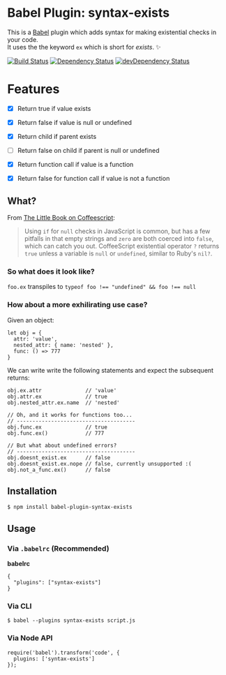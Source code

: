 # Babel Plugin: syntax-exists
This is a <a href="https://babeljs.io">Babel</a> plugin which adds syntax for making existential checks in your code.  
It uses the the keyword `ex` which is short for *exists*. :sparkles:  
  
[![Build Status](https://travis-ci.org/rongierlach/babel-plugin-syntax-exists.svg?branch=master)](https://travis-ci.org/rongierlach/babel-plugin-syntax-exists) [![Dependency Status](https://david-dm.org/rongierlach/babel-plugin-syntax-exists.svg)](https://david-dm.org/rongierlach/babel-plugin-syntax-exists) [![devDependency Status](https://david-dm.org/rongierlach/babel-plugin-syntax-exists/dev-status.svg)](https://david-dm.org/rongierlach/babel-plugin-syntax-exists#info=devDependencies)

# Features
- [x] Return true if value exists
- [x] Return false if value is null or undefined
- [x] Return child if parent exists
- [ ] Return false on child if parent is null or undefined
- [x] Return function call if value is a function
- [x] Return false for function call if value is not a function


## What?
From <a href="https://arcturo.github.io/library/coffeescript/index.html">The Little Book on Coffeescript</a>:
> Using `if` for `null` checks in JavaScript is common, but has a few pitfalls in that empty strings and `zero` are both coerced into `false`, which can catch you out. CoffeeScript existential operator `?` returns `true` unless a variable is `null` or `undefined`, similar to Ruby's `nil?`.  

### So what does it look like?
`foo.ex` transpiles to `typeof foo !== "undefined" && foo !== null`
### How about a more exhilirating use case?
Given an object:
```
let obj = {
  attr: 'value',
  nested_attr: { name: 'nested' },
  func: () => 777
}
```
We can write write the following statements and expect the subsequent returns:
```
obj.ex.attr              // 'value'
obj.attr.ex              // true
obj.nested_attr.ex.name  // 'nested'

// Oh, and it works for functions too...
// --------------------------------------
obj.func.ex              // true
obj.func.ex()            // 777

// But what about undefined errors?
// --------------------------------------
obj.doesnt_exist.ex      // false
obj.doesnt_exist.ex.nope // false, currently unsupported :(
obj.not_a_func.ex()      // false
```
## Installation
`$ npm install babel-plugin-syntax-exists`

## Usage
### Via **`.babelrc`** (Recommended)
**babelrc**
```
{
  "plugins": ["syntax-exists"]
}
```

### Via CLI
`$ babel --plugins syntax-exists script.js`

### Via Node API
```
require('babel').transform('code', {
  plugins: ['syntax-exists']
});
```
